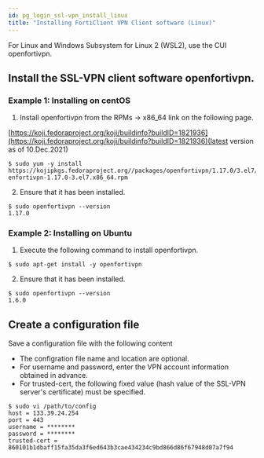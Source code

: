 ```yaml
---
id: pg_login_ssl-vpn_install_linux
title: "Installing FortiClient VPN Client software (Linux)"
---
```


For Linux and Windows Subsystem for Linux 2 (WSL2), use the CUI openfortivpn.


## Install the SSL-VPN client software openfortivpn.

### Example 1: Installing on centOS

1. Install openfortivpn from the RPMs -> x86_64 link on the following page.

[https://koji.fedoraproject.org/koji/buildinfo?buildID=1821936](https://koji.fedoraproject.org/koji/buildinfo?buildID=1821936)(latest version as of 10.Dec.2021)

```
$ sudo yum -y install
https://kojipkgs.fedoraproject.org//packages/openfortivpn/1.17.0/3.el7/x86_64/op
enfortivpn-1.17.0-3.el7.x86_64.rpm
```


2. Ensure that it has been installed.
```
$ sudo openfortivpn --version
1.17.0
```

### Example 2: Installing on Ubuntu

1. Execute the following command to install openfortivpn.

```
$ sudo apt-get install -y openfortivpn
```

2. Ensure that it has been installed.
```
$ sudo openfortivpn --version
1.6.0
```


## Create a configuration file

Save a configuration file with the following content
- The configration file name and location are optional.
- For username and password, enter the VPN account information obtained in advance.
- For trusted-cert, the following fixed value (hash value of the SSL-VPN server's certificate) must be specified.

```
$ sudo vi /path/to/config
host = 133.39.24.254
port = 443
username = ********
password = ********
trusted-cert = 860101b1dbaff15fa35da3f6ed643b3cae434234c9bd866d86f67948d07a7f94
```
